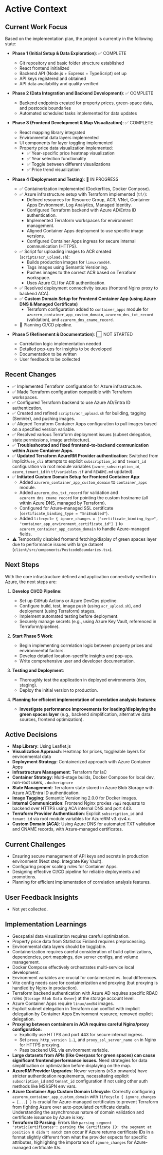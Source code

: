 # Active Context

## Current Work Focus

Based on the implementation plan, the project is currently in the following state:

- **Phase 1 (Initial Setup & Data Exploration)**: ✅ COMPLETE
  - Git repository and basic folder structure established
  - React frontend initialized
  - Backend API (Node.js + Express + TypeScript) set up
  - API keys registered and obtained
  - API data availability and quality verified

- **Phase 2 (Data Integration and Backend Development)**: ✅ COMPLETE
  - Backend endpoints created for property prices, green-space data, and postcode boundaries
  - Automated scheduled tasks implemented for data updates

- **Phase 3 (Frontend Development & Map Visualization)**: ✅ COMPLETE
  - React mapping library integrated
  - Environmental data layers implemented
  - UI components for layer toggling implemented
  - Property price data visualization implemented:
    - ✅ Year-specific price heatmap visualization
    - ✅ Year selection functionality
    - ✅ Toggle between different visualizations
    - ✅ Price trend visualization

- **Phase 4 (Deployment and Testing)**: 🔄 IN PROGRESS
  - ✅ Containerization implemented (Dockerfiles, Docker Compose).
  - ✅ Azure infrastructure setup with Terraform implemented (`tf/`):
    - Defined resources for Resource Group, ACR, VNet, Container Apps Environment, Log Analytics, Managed Identity.
    - Configured Terraform backend with Azure AD/Entra ID authentication.
    - Implemented Terraform workspaces for environment management.
    - Aligned Container Apps deployment to use specific image versions.
    - Configured Container Apps ingress for secure internal communication (HTTPS).
  - ✅ Script for uploading images to ACR created (`scripts/acr_upload.sh`):
    - Builds production images for `linux/amd64`.
    - Tags images using Semantic Versioning.
    - Pushes images to the correct ACR based on Terraform workspace.
    - Uses Azure CLI for ACR authentication.
  - ✅ Resolved deployment connectivity issues (frontend Nginx proxy to backend ACA).
  - ✅ **Custom Domain Setup for Frontend Container App (using Azure DNS & Managed Certificate)**
    - Terraform configuration added to `container_apps` module for `azurerm_container_app_custom_domain`, `azurerm_dns_txt_record` (validation), and `azurerm_dns_cname_record`.
  - 🔄 Planning CI/CD pipeline.

- **Phase 5 (Refinement & Documentation)**: ⬜ NOT STARTED
  - Correlation logic implementation needed
  - Detailed pop-ups for insights to be developed
  - Documentation to be written
  - User feedback to be collected

## Recent Changes

- ✅ Implemented Terraform configuration for Azure infrastructure.
- ✅ Made Terraform configuration compatible with Terraform workspaces.
- ✅ Configured Terraform backend to use Azure AD/Entra ID authentication.
- ✅ Created and refined `scripts/acr_upload.sh` for building, tagging (SemVer), and pushing images.
- ✅ Aligned Terraform Container Apps configuration to pull images based on a specified version variable.
- ✅ Resolved various Terraform deployment issues (subnet delegation, state permissions, image architecture).
- ✅ **Troubleshooted and fixed frontend-to-backend communication within Azure Container Apps.**
- ✅ **Updated Terraform AzureRM Provider authentication**: Switched from implicit/`use_cli` attempts to explicit `subscription_id` and `tenant_id` configuration via root module variables (`azure_subscription_id`, `azure_tenant_id` in `tf/variables.tf` and `README.md` updated).
- ✅ **Initiated Custom Domain Setup for Frontend Container App**:
    - Added `azurerm_container_app_custom_domain` to `container_apps` module.
    - Added `azurerm_dns_txt_record` for validation and `azurerm_dns_cname_record` for pointing the custom hostname (all within Azure DNS, managed by Terraform).
    - Configured for Azure-managed SSL certificate (`certificate_binding_type = "SniEnabled"`).
    - Added `lifecycle { ignore_changes = ["certificate_binding_type", "container_app_environment_certificate_id"] }` to `azurerm_container_app_custom_domain` to handle Azure-managed fields.
- ⚠️ Temporarily disabled frontend fetching/display of green spaces layer due to performance issues with large dataset (`client/src/components/PostcodeBoundaries.tsx`).

## Next Steps

With the core infrastructure defined and application connectivity verified in Azure, the next steps are:

1.  **Develop CI/CD Pipeline**: 
    - Set up GitHub Actions or Azure DevOps pipeline.
    - Configure build, test, image push (using `acr_upload.sh`), and deployment (using Terraform) stages.
    - Implement automated testing before deployment.
    - Securely manage secrets (e.g., using Azure Key Vault, referenced in Terraform/pipeline).

2.  **Start Phase 5 Work**: 
    - Begin implementing correlation logic between property prices and environmental factors.
    - Develop detailed location-specific insights and pop-ups.
    - Write comprehensive user and developer documentation.

3.  **Testing and Deployment**: 
    - Thoroughly test the application in deployed environments (dev, staging).
    - Deploy the initial version to production.

4.  **Planning for efficient implementation of correlation analysis features**:
    - **Investigate performance improvements for loading/displaying the green spaces layer** (e.g., backend simplification, alternative data sources, frontend optimization).

## Active Decisions

- **Map Library**: Using Leaflet.js
- **Visualization Approach**: Heatmap for prices, toggleable layers for environmental data
- **Deployment Strategy**: Containerized approach with Azure Container Apps
- **Infrastructure Management**: Terraform for IaC
- **Container Strategy**: Multi-stage builds, Docker Compose for local dev, non-root users, `.dockerignore`
- **State Management**: Terraform state stored in Azure Blob Storage with Azure AD/Entra ID authentication.
- **Image Tagging**: Semantic Versioning 2.0.0 for Docker images.
- **Internal Communication**: Frontend Nginx proxies `/api` requests to backend over HTTPS using ACA internal DNS and port 443.
- **Terraform Provider Authentication**: Explicit `subscription_id` and `tenant_id` via root module variables for AzureRM v3.x/v4.x.
- **Custom Domain (ACA)**: Using Azure DNS for automated TXT validation and CNAME records, with Azure-managed certificates.

## Current Challenges

- Ensuring secure management of API keys and secrets in production environment (Next step: Integrate Key Vault).
- Configuring proper scaling rules for Container Apps.
- Designing effective CI/CD pipeline for reliable deployments and promotions.
- Planning for efficient implementation of correlation analysis features.

## User Feedback Insights

- Not yet collected.

## Implementation Learnings

- Geospatial data visualization requires careful optimization.
- Property price data from Statistics Finland requires preprocessing.
- Environmental data layers should be togglable.
- Containerization requires careful consideration of build optimizations, dependencies, port mappings, dev server configs, and volume management.
- Docker Compose effectively orchestrates multi-service local development.
- Environment variables are crucial for containerized vs. local differences.
- Vite config needs care for containerization and proxying (but proxying is handled by Nginx in production).
- Terraform backend authentication with Azure AD requires specific RBAC roles (`Storage Blob Data Owner`) at the storage account level.
- Azure Container Apps require `linux/amd64` images.
- Explicit subnet delegation in Terraform can conflict with implicit delegation by Container Apps Environment resource; removed explicit delegation.
- **Proxying between containers in ACA requires careful Nginx/proxy configuration:**
    - Explicitly use HTTPS and port 443 for secure internal ingress.
    - Set `proxy_http_version 1.1`, and `proxy_ssl_server_name on` in Nginx for HTTPS proxying.
    - Pass backend URL via environment variable.
- **Large datasets from APIs (like Overpass for green spaces) can cause significant frontend performance issues.** Need strategies for data simplification or optimization before displaying on the map.
- **AzureRM Provider Upgrades**: Newer versions (v3.x onwards) have stricter authentication requirements, necessitating explicit `subscription_id` and `tenant_id` configuration if not using other auth methods like MSI/SPN env vars.
- **Azure Container App Custom Domain Lifecycle**: Correctly configuring `azurerm_container_app_custom_domain` with `lifecycle { ignore_changes = [...] }` is crucial for Azure-managed certificates to prevent Terraform from fighting Azure over auto-populated certificate details. Understanding the asynchronous nature of domain validation and certificate issuance by Azure is key.
- **Terraform ID Parsing**: Errors like `parsing segment "staticCertificates": parsing the Certificate ID: the segment at position 8 didn't match` can occur if Azure returns certificate IDs in a format slightly different from what the provider expects for specific attributes, highlighting the importance of `ignore_changes` for Azure-managed certificate IDs.
